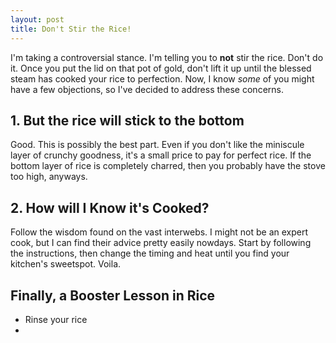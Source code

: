 ```yaml
---
layout: post
title: Don't Stir the Rice!
---
```


I'm taking a controversial stance. I'm telling you to **not** stir the rice. Don't do it. Once you put the lid on that pot of gold, don't lift it up until the blessed steam has cooked your rice to perfection. Now, I know *some* of you might have a few objections, so I've decided to address these concerns.

## 1. But the rice will stick to the bottom

Good. This is possibly the best part. Even if you don't like the miniscule layer of crunchy goodness, it's a small price to pay for perfect rice. If the bottom layer of rice is completely charred, then you probably have the stove too high, anyways.

## 2. How will I Know it's Cooked?

Follow the wisdom found on the vast interwebs. I might not be an expert cook, but I can find their advice pretty easily nowdays. Start by following the instructions, then change the timing and heat until you find your kitchen's sweetspot. Voila.

## Finally, a Booster Lesson in Rice

* Rinse your rice
*  
